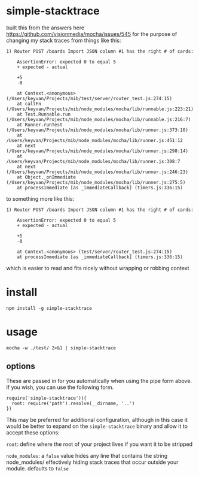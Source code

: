 # simple-stacktrace

built this from the answers here https://github.com/visionmedia/mocha/issues/545 for the purpose of changing my stack traces from things like this: 

```
1) Router POST /boards Import JSON column #1 has the right # of cards:

    AssertionError: expected 0 to equal 5
    + expected - actual

    +5
    -0

    at Context.<anonymous> (/Users/keyvan/Projects/mib/test/server/router_test.js:274:15)
    at callFn (/Users/keyvan/Projects/mib/node_modules/mocha/lib/runnable.js:223:21)
    at Test.Runnable.run (/Users/keyvan/Projects/mib/node_modules/mocha/lib/runnable.js:216:7)
    at Runner.runTest (/Users/keyvan/Projects/mib/node_modules/mocha/lib/runner.js:373:10)
    at /Users/keyvan/Projects/mib/node_modules/mocha/lib/runner.js:451:12
    at next (/Users/keyvan/Projects/mib/node_modules/mocha/lib/runner.js:298:14)
    at /Users/keyvan/Projects/mib/node_modules/mocha/lib/runner.js:308:7
    at next (/Users/keyvan/Projects/mib/node_modules/mocha/lib/runner.js:246:23)
    at Object._onImmediate (/Users/keyvan/Projects/mib/node_modules/mocha/lib/runner.js:275:5)
    at processImmediate [as _immediateCallback] (timers.js:336:15)
```

to something more like this:

```
1) Router POST /boards Import JSON column #1 has the right # of cards:

    AssertionError: expected 0 to equal 5
    + expected - actual

    +5
    -0

    at Context.<anonymous> (test/server/router_test.js:274:15)
    at processImmediate [as _immediateCallback] (timers.js:336:15)
```

which is easier to read and fits nicely without wrapping or robbing context

# install

`npm install -g simple-stacktrace`

# usage

`mocha -w ./test/ 2>&1 | simple-stacktrace`

## options

These are passed in for you automatically when using the pipe form above. If you wish, you can use the following form.

```
require('simple-stacktrace')({
  root: require('path').resolve(__dirname, '..')
})
```

This may be preferred for additional configuration, although in this case it would be better to expand on the `simple-stacktrace` binary and allow it to accept these options:


`root`: define where the root of your project lives if you want it to be stripped

`node_modules`: a `false` value hides any line that contains the string node_modules/ effectively hiding stack traces that occur outside your module. defaults to `false`

